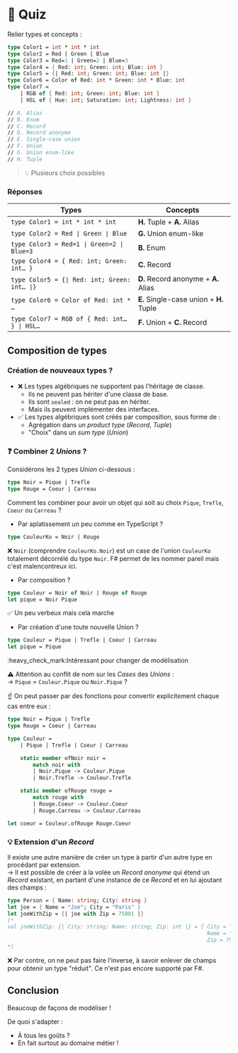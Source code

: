 # 🍔 Quiz

Relier types et concepts :

```fsharp
type Color1 = int * int * int
type Color2 = Red | Green | Blue
type Color3 = Red=1 | Green=2 | Blue=3
type Color4 = { Red: int; Green: int; Blue: int }
type Color5 = {| Red: int; Green: int; Blue: int |}
type Color6 = Color of Red: int * Green: int * Blue: int
type Color7 =
    | RGB of { Red: int; Green: int; Blue: int }
    | HSL of { Hue: int; Saturation: int; Lightness: int }

// A. Alias
// B. Enum
// C. Record
// D. Record anonyme
// E. Single-case union
// F. Union
// G. Union enum-like
// H. Tuple
```

> 💡 Plusieurs choix possibles

### Réponses

| Types                                       | Concepts                                |
| ------------------------------------------- | --------------------------------------- |
| `type Color1 = int * int * int`             | **H.** Tuple + **A.** Alias             |
| `type Color2 = Red ∣ Green ∣ Blue`          | **G.** Union enum-like                  |
| `type Color3 = Red=1 ∣ Green=2 ∣ Blue=3`    | **B.** Enum                             |
| `type Color4 = { Red: int; Green: int… }`   | **C.** Record                           |
| `type Color5 = {∣ Red: int; Green: int… ∣}` | **D.** Record anonyme + **A.** Alias    |
| `type Color6 = Color of Red: int * …`       | **E.** Single-case union + **H.** Tuple |
| `type Color7 = RGB of { Red: int… } ∣ HSL…` | **F.** Union + **C.** Record            |

## Composition de types

### Création de nouveaux types ?&#x20;

* ❌ Les types algébriques ne supportent pas l'héritage de classe.
  * Ils ne peuvent pas hériter d'une classe de base.
  * Ils sont `sealed` : on ne peut pas en hériter.
  * Mais ils peuvent implémenter des interfaces.
* ✅ Les types algébriques sont créés par composition, sous forme de :&#x20;
  * Agrégation dans un _product type_ (_Record_, _Tuple_)
  * "Choix" dans un _sum type_ (_Union_)

### ❓ Combiner 2 _Unions_ ?

Considérons les 2 types _Union_ ci-dessous :&#x20;

```fsharp
type Noir = Pique | Trefle
type Rouge = Coeur | Carreau
```

Comment les combiner pour avoir un objet qui soit au choix `Pique`, `Trefle`, `Coeur` ou `Carreau` ?

* Par aplatissement un peu comme en TypeScript ?

```fsharp
type CouleurKo = Noir | Rouge
```

❌ `Noir` (comprendre `CouleurKo.Noir`) est un case de l'union `CouleurKo` totalement décorrélé du type `Noir`. F# permet de les nommer pareil mais c'est malencontreux ici.

* Par composition ?

```fsharp
type Couleur = Noir of Noir | Rouge of Rouge
let pique = Noir Pique
```

✅ Un peu verbeux mais cela marche

* Par création d'une toute nouvelle Union ?

```fsharp
type Couleur = Pique | Trefle | Coeur | Carreau
let pique = Pique
```

:heavy\_check\_mark:Intéressant pour changer de modélisation

:warning: Attention au conflit de nom sur les _Cases_ des _Unions_ : \
→ `Pique` = `Couleur.Pique` ou `Noir.Pique` ?

☝ On peut passer par des fonctions pour convertir explicitement chaque cas entre eux :&#x20;

```fsharp
type Noir = Pique | Trefle
type Rouge = Coeur | Carreau

type Couleur =
    | Pique | Trefle | Coeur | Carreau

    static member ofNoir noir =
        match noir with
        | Noir.Pique -> Couleur.Pique
        | Noir.Trefle -> Couleur.Trefle

    static member ofRouge rouge =
        match rouge with
        | Rouge.Coeur -> Couleur.Coeur
        | Rouge.Carreau -> Couleur.Carreau

let coeur = Couleur.ofRouge Rouge.Coeur
```

### 💡 Extension d'un _Record_

Il existe une autre manière de créer un type à partir d'un autre type en procédant par extension. \
→ Il est possible de créer à la volée un _Record_ _anonyme_ qui étend un _Record_ existant, en partant d'une instance de ce _Record_ et en lui ajoutant des champs :&#x20;

```fsharp
type Person = { Name: string; City: string }
let joe = { Name = "Joe"; City = "Paris" }
let joeWithZip = {| joe with Zip = 75001 |}
(*
val joeWithZip: {| City: string; Name: string; Zip: int |} = { City = "Paris"
                                                               Name = "Joe"
                                                               Zip = 75001 }
*)
```

❌ Par contre, on ne peut pas faire l'inverse, à savoir enlever de champs pour obtenir un type "réduit". Ce n'est pas encore supporté par F#.

## Conclusion

Beaucoup de façons de modéliser !

De quoi s'adapter :

* À tous les goûts ?
* En fait surtout au domaine métier !
